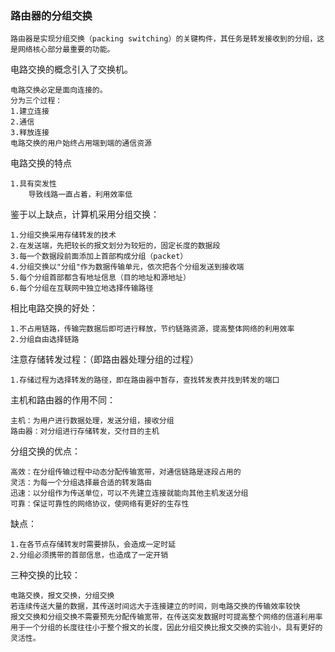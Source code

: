 ### 路由器的分组交换
    路由器是实现分组交换（packing switching）的关键构件，其任务是转发接收到的分组，这是网络核心部分最重要的功能。


电路交换的概念引入了交换机。

    电路交换必定是面向连接的。
    分为三个过程：
    1.建立连接
    2.通信
    3.释放连接
    电路交换的用户始终占用端到端的通信资源   

电路交换的特点
    
    1.具有突发性
        导致线路一直占着，利用效率低    

鉴于以上缺点，计算机采用分组交换：

    1.分组交换采用存储转发的技术
    2.在发送端，先把较长的报文划分为较短的，固定长度的数据段
    3.每一个数据段前面添加上首部构成分组（packet）
    4.分组交换以"分组"作为数据传输单元，依次把各个分组发送到接收端
    5.每个分组首部都含有地址信息（目的地址和源地址）
    6.每个分组在互联网中独立地选择传输路径

相比电路交换的好处：

    1.不占用链路，传输完数据后即可进行释放，节约链路资源，提高整体网络的利用效率
    2.分组自由选择链路

注意存储转发过程：（即路由器处理分组的过程）

    1.存储过程为选择转发的路径，即在路由器中暂存，查找转发表并找到转发的端口

主机和路由器的作用不同：

    主机：为用户进行数据处理，发送分组，接收分组
    路由器：对分组进行存储转发，交付目的主机

分组交换的优点：

    高效：在分组传输过程中动态分配传输宽带，对通信链路是逐段占用的
    灵活：为每一个分组选择最合适的转发路由
    迅速：以分组作为传送单位，可以不先建立连接就能向其他主机发送分组
    可靠：保证可靠性的网络协议，使网络有更好的生存性

缺点：

    1.在各节点存储转发时需要排队，会造成一定时延
    2.分组必须携带的首部信息，也造成了一定开销

三种交换的比较：

    电路交换，报文交换，分组交换   
    若连续传送大量的数据，其传送时间远大于连接建立的时间，则电路交换的传输效率较快
    报文交换和分组交换不需要预先分配传输宽带，在传送突发数据时可提高整个网络的信道利用率
    用于一个分组的长度往往小于整个报文的长度，因此分组交换比报文交换的实验小，具有更好的灵活性。






    

    